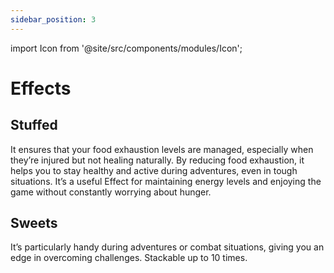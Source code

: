 ```yaml
---
sidebar_position: 3
---
```

import Icon from '@site/src/components/modules/Icon';



# Effects

## Stuffed
<BlockIcon modId="bakery" imageId="stuffed.png" description="The stuffed Effect prevents you from getting too hungry too quickly." type="effect" />

It ensures that your food exhaustion levels are managed, especially when they’re injured but not healing naturally. By reducing food exhaustion, it helps you to stay healthy and active during adventures, even in tough situations. It’s a useful Effect for maintaining energy levels and enjoying the game without constantly worrying about hunger.

## Sweets
<BlockIcon modId="bakery" imageId=„sweets.png“ description="The „SweetsEffect“ boosts your attributes, such as movement speed, attack speed, and attack damage, making you more effective in navigating and fighting." type="effect"/>

It’s particularly handy during adventures or combat situations, giving you an edge in overcoming challenges. Stackable up to 10 times.